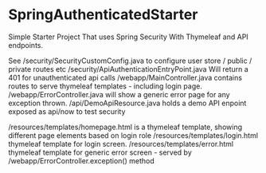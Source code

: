 # SpringAuthenticatedStarter
Simple Starter Project That uses Spring Security With Thymeleaf and API endpoints.

See /security/SecurityCustomConfig.java to configure user store / public / private routes etc
/security/ApiAuthenticationEntryPoint.java Will  return a 401 for unauthenticated api calls
/webapp/MainController.java contains routes to serve thymeleaf templates - including login page.
/webapp/ErrorController.java will show a generic error page for any exception thrown.
/api/DemoApiResource.java holds a demo API enpoint exposed as api/now to test security

/resources/templates/homepage.html is a thymeleaf template, showing different page elements based on login role
/resources/templates/login.html thymeleaf template for login screen.
/resources/templates/error.html thymeleaf template for generic error screen - served by /webapp/ErrorController.exception() method
